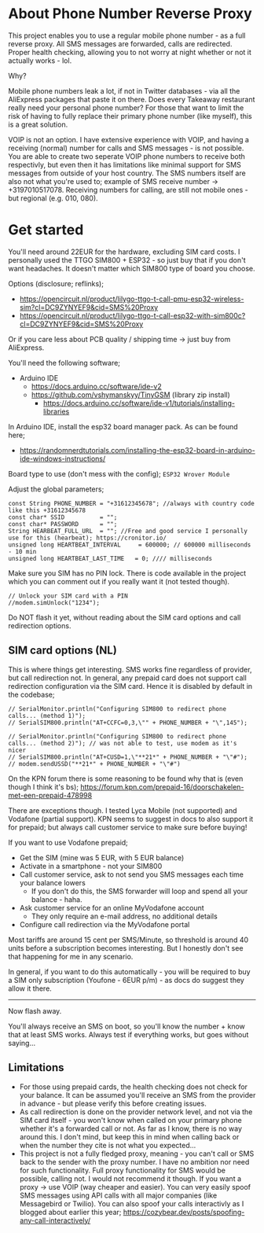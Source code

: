 # About Phone Number Reverse Proxy

This project enables you to use a regular mobile phone number - as a full reverse proxy. All SMS messages are forwarded, calls are redirected. Proper health checking, allowing you to not worry at night whether or not it actually works - lol.

Why?

Mobile phone numbers leak a lot, if not in Twitter databases - via all the AliExpress packages that paste it on there. Does every Takeaway restaurant really need your personal phone number? For those that want to limit the risk of having to fully replace their primary phone number (like myself), this is a great solution.

VOIP is not an option. I have extensive experience with VOIP, and having a receiving (normal) number for calls and SMS messages - is not possible. You are able to create two seperate VOIP phone numbers to receive both respectivly, but even then it has limitations like minimal support for SMS messages from outside of your host country. The SMS numbers itself are also not what you're used to; example of SMS receive number -> +3197010517078. Receiving numbers for calling, are still not mobile ones - but regional (e.g. 010, 080).

# Get started

You'll need around 22EUR for the hardware, excluding SIM card costs. I personally used the TTGO SIM800 + ESP32 - so just buy that if you don't want headaches. It doesn't matter which SIM800 type of board you choose.

Options (disclosure; reflinks);
- https://opencircuit.nl/product/lilygo-ttgo-t-call-pmu-esp32-wireless-sim?cl=DC9ZYNYEF9&cid=SMS%20Proxy
- https://opencircuit.nl/product/lilygo-ttgo-t-call-esp32-with-sim800c?cl=DC9ZYNYEF9&cid=SMS%20Proxy

Or if you care less about PCB quality / shipping time -> just buy from AliExpress.

You'll need the following software;
- Arduino IDE
    - https://docs.arduino.cc/software/ide-v2
    - https://github.com/vshymanskyy/TinyGSM (library zip install)
        - https://docs.arduino.cc/software/ide-v1/tutorials/installing-libraries

In Arduino IDE, install the esp32 board manager pack. As can be found here; 
- https://randomnerdtutorials.com/installing-the-esp32-board-in-arduino-ide-windows-instructions/

Board type to use (don't mess with the config); `ESP32 Wrover Module`

Adjust the global parameters;
```
const String PHONE_NUMBER = "+31612345678"; //always with country code like this +31612345678
const char* SSID          = "";
const char* PASSWORD      = "";
String HEARBEAT_FULL_URL  = ""; //Free and good service I personally use for this (hearbeat); https://cronitor.io/
unsigned long HEARTBEAT_INTERVAL     = 600000; // 600000 milliseconds - 10 min
unsigned long HEARTBEAT_LAST_TIME   = 0; //// milliseconds
```
Make sure you SIM has no PIN lock. There is code available in the project which you can comment out if you really want it (not tested though).
```
// Unlock your SIM card with a PIN
//modem.simUnlock("1234");
```

Do NOT flash it yet, without reading about the SIM card options and call redirection options.

## SIM card options (NL)

This is where things get interesting. SMS works fine regardless of provider, but call redirection not. In general, any prepaid card does not support call redirection configuration via the SIM card. Hence it is disabled by default in the codebase;

```
// SerialMonitor.println("Configuring SIM800 to redirect phone calls... (method 1)");
// SerialSIM800.println("AT+CCFC=0,3,\"" + PHONE_NUMBER + "\",145");

// SerialMonitor.println("Configuring SIM800 to redirect phone calls... (method 2)"); // was not able to test, use modem as it's nicer
// SerialSIM800.println("AT+CUSD=1,\"**21*" + PHONE_NUMBER + "\"#"); 
// modem.sendUSSD("**21*" + PHONE_NUMBER + "\"#")
```
On the KPN forum there is some reasoning to be found why that is (even though I think it's bs); https://forum.kpn.com/prepaid-16/doorschakelen-met-een-prepaid-478998

There are exceptions though. I tested Lyca Mobile (not supported) and Vodafone (partial support). KPN seems to suggest in docs to also support it for prepaid; but always call customer service to make sure before buying!

If you want to use Vodafone prepaid;
- Get the SIM (mine was 5 EUR, with 5 EUR balance)
- Activate in a smartphone - not your SIM800
- Call customer service, ask to not send you SMS messages each time your balance lowers 
    - If you don't do this, the SMS forwarder will loop and spend all your balance - haha.
- Ask customer service for an online MyVodafone account
    - They only require an e-mail address, no additional details
- Configure call redirection via the MyVodafone portal

Most tariffs are around 15 cent per SMS/Minute, so threshold is around 40 units before a subscription becomes interesting. But I honestly don't see that happening for me in any scenario.

In general, if you want to do this automatically - you will be required to buy a SIM only subscription (Youfone - 6EUR p/m) - as docs do suggest they allow it there.

---

Now flash away.

You'll always receive an SMS on boot, so you'll know the number + know that at least SMS works. Always test if everything works, but goes without saying...

## Limitations

- For those using prepaid cards, the health checking does not check for your balance. It can be assumed you'll receive an SMS from the provider in advance - but please verify this before creating issues.
- As call redirection is done on the provider network level, and not via the SIM card itself - you won't know when called on your primary phone whether it's a forwarded call or not. As far as I know, there is no way around this. I don't mind, but keep this in mind when calling back or when the number they cite is not what you expected...
- This project is not a fully fledged proxy, meaning - you can't call or SMS back to the sender with the proxy number. I have no ambition nor need for such functionality. Full proxy functionality for SMS would be possible, calling not. I would not recommend it though. If you want a proxy -> use VOIP (way cheaper and easier). You can very easily spoof SMS messages using API calls with all major companies (like Messagebird or Twilio). You can also spoof your calls interactivly as I blogged about earlier this year; https://cozybear.dev/posts/spoofing-any-call-interactively/

